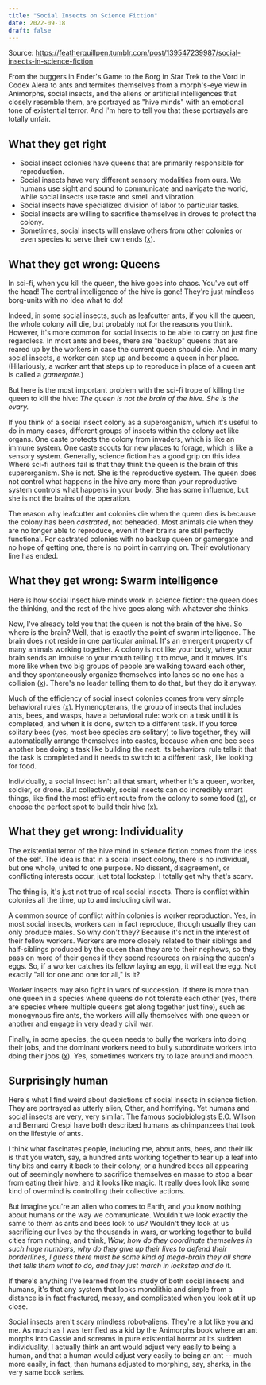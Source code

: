 ```yaml
---
title: "Social Insects on Science Fiction"
date: 2022-09-18
draft: false
---
```


Source: https://featherquillpen.tumblr.com/post/139547239987/social-insects-in-science-fiction

From the buggers in Ender's Game to the Borg in Star Trek to the Vord
in Codex Alera to ants and termites themselves from a morph's-eye view
in Animorphs, social insects, and the aliens or artificial
intelligences that closely resemble them, are portrayed as "hive
minds" with an emotional tone of existential terror. And I'm here to
tell you that these portrayals are totally unfair.

## What they get right

- Social insect colonies have queens that are primarily responsible for reproduction.
- Social insects have very different sensory modalities from ours. We humans use sight and sound to communicate and navigate the world,
while social insects use taste and smell and vibration.
- Social insects have specialized division of labor to particular tasks.
- Social insects are willing to sacrifice themselves in droves to protect the colony.
- Sometimes, social insects will enslave others from other colonies or even species to serve their own ends
([x](https://en.wikipedia.org/wiki/Slave-making_ant)).

## What they get wrong: Queens

In sci-fi, when you kill the queen, the hive
goes into chaos. You've cut off the head! The central
intelligence of the hive is gone! They're just mindless borg-units
with no idea what to do!

Indeed, in some social insects, such as leafcutter ants, if you kill
the queen, the whole colony will die, but probably not for the
reasons you think. However, it's more common for social insects to be
able to carry on just fine regardless. In most ants and bees, there
are "backup" queens that are reared up by the workers in case the
current queen should die. And in many social insects, a worker can
step up and become a queen in her place. (Hilariously, a worker ant
that steps up to reproduce in place of a queen ant is called a
*gamergate*.)

But here is the most important problem with the sci-fi trope of
killing the queen to kill the hive:
*The queen is not the brain of the hive. She is the ovary.*

If you think of a social insect colony as a superorganism, which it's
useful to do in many cases, different groups of insects within the
colony act like organs. One caste protects the colony from invaders,
which is like an immune system. One caste scouts for new places to
forage, which is like a sensory system. Generally, science fiction has
a good grip on this idea. Where sci-fi authors fail is that they think
the queen is the brain of this superorganism. She is not. She is the
reproductive system. The queen does not control what happens in the
hive any more than your reproductive system controls what happens in your body.
She has some influence, but she is not the brains of the operation.

The reason why leafcutter ant colonies die when the queen dies is
because the colony has been *castrated*, not beheaded. Most animals
die when they are no longer able to reproduce, even if their brains
are still perfectly functional. For castrated colonies with no backup
queen or gamergate and no hope of getting one, there is no point in
carrying on. Their evolutionary line has ended.

## What they get wrong: Swarm intelligence

Here is how social insect hive minds work in science fiction: the
queen does the thinking, and the rest of the hive goes along with
whatever she thinks.

Now, I've already told you that the queen is not the brain of the
hive. So where is the brain? Well, that is exactly the point of swarm
intelligence. The brain does not reside in one particular animal. It's
an emergent property of many animals working together. A colony is not
like your body, where your brain sends an impulse to your mouth
telling it to move, and it moves. It's more like when two big groups
of people are walking toward each other, and they spontaneously
organize themselves into lanes so no one has a collision
([x](https://www.google.com/url?sa=t&rct=j&q=&esrc=s&source=web&cd=1&cad=rja&uact=8&ved=0ahUKEwj_1PW5y4HLAhXMPiYKHeI7CegQFggcMAA&url=https%3A%2F%2Fnews.brown.edu%2Farticles%2F2012%2F07%2Fswarm&usg=AFQjCNENtiOn4Ez-xDnzK_mDo87dFY2wHQ&sig2=Re5bjCzeHKgC0LyLuTIV_g&bvm=bv.114733917,d.eWE)).
There's no leader telling them to do that, but they do it anyway.

Much of the efficiency of social insect colonies comes from very
simple behavioral rules
([x](http://www.ncbi.nlm.nih.gov/pmc/articles/PMC3279739/?_escaped_fragment_=po=43.7500#S5title)).
Hymenopterans, the group of insects that includes ants, bees, and
wasps, have a behavioral rule: work on a task until it is completed,
and when it is done, switch to a different task. If you force solitary
bees (yes, most bee species are solitary) to live together, they will
automatically arrange themselves into castes, because when one bee
sees another bee doing a task like building the nest, its behavioral
rule tells it that the task is completed and it needs to switch to a
different task, like looking for food.

Individually, a social insect isn't all that smart, whether it's a
queen, worker, soldier, or drone. But collectively, social insects can
do incredibly smart things, like find the most efficient route from
the colony to some food
([x](http://mute-net.sourceforge.net/howAnts.shtml)), or choose the
perfect spot to build their hive
([x](http://www.smithsonianmag.com/science-nature/the-secret-life-of-bees-99559587/?no-ist)).

## What they get wrong: Individuality

The existential terror of the hive mind in science fiction comes from
the loss of the self. The idea is that in a social insect colony,
there is no individual, but one whole, united to one purpose. No
dissent, disagreement, or conflicting interests occur, just total
lockstep. I totally get why that's scary.

The thing is, it's just not true of real social insects. There is
conflict within colonies all the time, up to and including civil war.

A common source of conflict within colonies is worker reproduction.
Yes, in most social insects, workers can in fact reproduce, though
usually they can only produce males. So why don't they? Because it's
not in the interest of their fellow workers. Workers are more closely
related to their siblings and half-siblings produced by the queen than
they are to their nephews, so they pass on more of their genes if they
spend resources on raising the queen's eggs. So, if a worker catches
its fellow laying an egg, it will eat the egg. Not exactly "all for
one and one for all," is it?

Worker insects may also fight in wars of succession. If there is more
than one queen in a species where queens do not tolerate each other
(yes, there are species where multiple queens get along together just
fine), such as monogynous fire ants, the workers will ally themselves
with one queen or another and engage in very deadly civil war.

Finally, in some species, the queen needs to bully the workers into
doing their jobs, and the dominant workers need to bully subordinate
workers into doing their jobs
([x](http://www.pages.drexel.edu/~so356/pdfWkrComp.pdf)). Yes,
sometimes workers try to laze around and mooch.

## Surprisingly human

Here's what I find weird about depictions of social insects in science
fiction. They are portrayed as utterly alien, Other, and horrifying.
Yet humans and social insects are very, very similar. The famous
sociobiologists E.O. Wilson and Bernard Crespi have both described
humans as chimpanzees that took on the lifestyle of ants. 

I think what fascinates people, including me, about ants, bees, and
their ilk is that you watch, say, a hundred ants working together to
tear up a leaf into tiny bits and carry it back to their colony, or a
hundred bees all appearing out of seemingly nowhere to sacrifice
themselves en masse to stop a bear from eating their hive, and it
looks like magic. It really does look like some kind of overmind is
controlling their collective actions. 

But imagine you're an alien who comes to Earth, and you know nothing
about humans or the way we communicate. Wouldn't we look exactly the
same to them as ants and bees look to us? Wouldn't they look at us
sacrificing our lives by the thousands in wars, or working together to
build cities from nothing, and think, *Wow, how do they coordinate
themselves in such huge numbers, why do they give up their lives to
defend their borderlines, I guess there must be some kind of
mega-brain they all share that tells them what to do, and they just
march in lockstep and do it.*

If there's anything I've learned from the study of both social insects
and humans, it's that any system that looks monolithic and simple from
a distance is in fact fractured, messy, and complicated when you look
at it up close.

Social insects aren't scary mindless robot-aliens. They're a lot like
you and me. As much as I was terrified as a kid by the Animorphs book
where an ant morphs into Cassie and screams in pure existential horror
at its sudden individuality, I actually think an ant would adjust very
easily to being a human, and that a human would adjust very easily to
being an ant -- much more easily, in fact, than humans adjusted to
morphing, say, sharks, in the very same book series.
